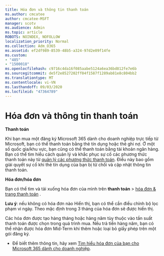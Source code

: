 ```yaml
---
title: Hóa đơn và thông tin thanh toán
ms.author: cmcatee
author: cmcatee-MSFT
manager: scotv
ms.audience: Admin
ms.topic: article
ROBOTS: NOINDEX, NOFOLLOW
localization_priority: Normal
ms.collection: Adm_O365
ms.assetid: ef2df989-8539-48b5-a324-97d2e09f14fe
ms.custom:
- "485"
- "1500018"
ms.openlocfilehash: c9716c4da16f085aabe5124a6ea36bd812fe7e6b
ms.sourcegitcommit: de5f2e8527202ff04f1587f1289ab81e8c804bb2
ms.translationtype: MT
ms.contentlocale: vi-VN
ms.lasthandoff: 09/03/2020
ms.locfileid: "47364789"
---
```

# <a name="invoice-and-payment-information"></a>Hóa đơn và thông tin thanh toán

**Thanh toán**

Khi bạn mua một đăng ký Microsoft 365 dành cho doanh nghiệp trực tiếp từ Microsoft, bạn có thể thanh toán bằng thẻ tín dụng hoặc thẻ ghi nợ.  Ở một số quốc gia/khu vực, bạn cũng có thể thanh toán bằng tài khoản ngân hàng.  Bạn có thể tìm hiểu cách quản lý và khắc phục sự cố các phương thức thanh toán này từ [quản lý các phương thức thanh toán](https://docs.microsoft.com/microsoft-365/commerce/billing-and-payments/manage-payment-methods). Điều này bao gồm giải quyết sự cố khi thẻ tín dụng của bạn bị từ chối và cập nhật thông tin thanh toán.

**Hóa đơn/hóa đơn**

Bạn có thể tìm và tải xuống hóa đơn của mình trên **thanh toán**  >  [hóa đơn & trang thanh toán](https://go.microsoft.com/fwlink/p/?linkid=848039) .  

**Lưu ý**: nếu không có hóa đơn nào Hiển thị, bạn có thể cần điều chỉnh bộ lọc phạm vi ngày.  Theo mặc định trong 3 tháng của hóa đơn sẽ được hiển thị.

Các hóa đơn được tạo hàng tháng hoặc hàng năm tùy thuộc vào tần suất thanh toán được chọn trong quá trình mua.  Nếu trả tiền hàng năm, bạn có thể nhận được hóa đơn Mid-Term khi thêm hoặc loại bỏ giấy phép trên một gói đăng ký.

- Để biết thêm thông tin, hãy xem [Tìm hiểu hóa đơn của bạn cho Microsoft 365 dành cho doanh nghiệp](https://docs.microsoft.com/microsoft-365/commerce/billing-and-payments/understand-your-invoice2).